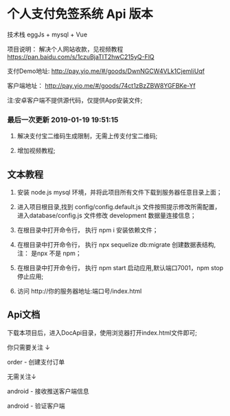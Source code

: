 # 个人支付免签系统 Api 版本

  技术栈 eggJs + mysql + Vue

  项目说明： 解决个人网站收款，见视频教程 https://pan.baidu.com/s/1czuBjaTIT2hwC215yQ-FlQ

  支付Demo地址: http://pay.yio.me/#/goods/DwnNGCW4VLk1CjemIiUqf

  客户端地址： http://pay.yio.me/#/goods/74ct1zBzZBW8YGFBKe-Yf

注:安卓客户端不提供源代码，仅提供App安装文件;
  
### 最后一次更新 2019-01-19 19:51:15

  1. 解决支付宝二维码生成限制，无需上传支付宝二维码;

  2. 增加视频教程;

## 文本教程

  1. 安装 node.js mysql 环境，并将此项目所有文件下载到服务器任意目录上面；

  2. 进入项目根目录,找到 config/config.default.js 文件按照提示修改所需配置， 进入database/config.js 文件修改 development 数据量连接信息；

  3. 在根目录中打开命令行， 执行 npm i 安装依赖文件；

  4. 在根目录中打开命令行， 执行 npx sequelize db:migrate  创建数据表结构, 注： 是npx 不是 npm；

  5. 在根目录中打开命令行， 执行 npm start 启动应用,默认端口7001，npm stop 停止应用;

  6. 访问 http://你的服务器地址:端口号/index.html 


## Api文档

  下载本项目后，进入DocApi目录，使用浏览器打开index.html文件即可;

  你只需要关注 ↓

  order - 创建支付订单

  无需关注↓

  android - 接收推送客户端信息

  android - 验证客户端

  
